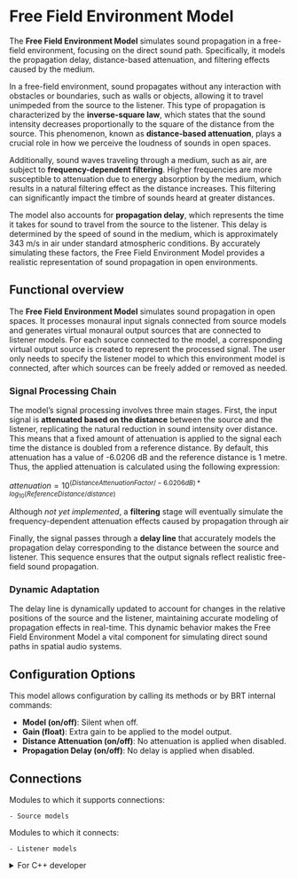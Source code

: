 # Free Field Environment Model
  
 The **Free Field Environment Model** simulates sound propagation in a free-field environment, focusing on the direct sound path. Specifically, it models the propagation delay, distance-based attenuation, and filtering effects caused by the medium.  

In a free-field environment, sound propagates without any interaction with obstacles or boundaries, such as walls or objects, allowing it to travel unimpeded from the source to the listener. This type of propagation is characterized by the **inverse-square law**, which states that the sound intensity decreases proportionally to the square of the distance from the source. This phenomenon, known as **distance-based attenuation**, plays a crucial role in how we perceive the loudness of sounds in open spaces.

Additionally, sound waves traveling through a medium, such as air, are subject to **frequency-dependent filtering**. Higher frequencies are more susceptible to attenuation due to energy absorption by the medium, which results in a natural filtering effect as the distance increases. This filtering can significantly impact the timbre of sounds heard at greater distances.

The model also accounts for **propagation delay**, which represents the time it takes for sound to travel from the source to the listener. This delay is determined by the speed of sound in the medium, which is approximately 343 m/s in air under standard atmospheric conditions. By accurately simulating these factors, the Free Field Environment Model provides a realistic representation of sound propagation in open environments.

## Functional overview

The **Free Field Environment Model** simulates sound propagation in open spaces. It processes monaural input signals connected from source models and generates virtual monaural output sources that are connected to listener models. For each source connected to the model, a corresponding virtual output source is created to represent the processed signal. The user only needs to specify the listener model to which this environment model is connected, after which sources can be freely added or removed as needed.  

### Signal Processing Chain  

The model’s signal processing involves three main stages. First, the input signal is **attenuated based on the distance** between the source and the listener, replicating the natural reduction in sound intensity over distance. This means that a fixed amount of attenuation is applied to the signal each time the distance is doubled from a reference distance. By default, this attenuation has a value of -6.0206 dB and the reference distance is 1 metre. Thus, the applied attenuation is calculated using the following expression: 

$attenuation = 10^{(Distance Attenuation Factor/ -6.0206 dB) * log_{10}(ReferenceDistance / distance)}$

Although *not yet implemented*, a **filtering** stage will eventually simulate the frequency-dependent attenuation effects caused by propagation through air 

Finally, the signal passes through a **delay line** that accurately models the propagation delay corresponding to the distance between the source and listener. This sequence ensures that the output signals reflect realistic free-field sound propagation.  

### Dynamic Adaptation  

The delay line is dynamically updated to account for changes in the relative positions of the source and the listener, maintaining accurate modeling of propagation effects in real-time. This dynamic behavior makes the Free Field Environment Model a vital component for simulating direct sound paths in spatial audio systems.  

<!--
## Architecture

The internal block diagram of this class is as follows:
<div style="border: 1px solid #000; padding: 10px; display: inline-block;">
    <img src="/BRT-Documentation/assets/sysmldiagrams/none.png" alt="Free field environment Model Internal diagram" style="display: block; margin: 0 auto;">
    <p style="text-align: center;">Free field environment Model Internal diagram.</p>
</div>
-->
## Configuration Options

This model allows configuration by calling its methods or by BRT internal commands:

- **Model (on/off)**: Silent when off.
- **Gain (float)**: Extra gain to be applied to the model output.
- **Distance Attenuation (on/off)**: No attenuation is applied when disabled.
- **Propagation Delay (on/off)**: No delay is applied when disabled.

## Connections
Modules to which it supports connections: 

    - Source models

Modules to which it connects:

    - Listener models    


<details>
<summary>For C++ developer</summary>

<ul>
<li><strong>File</strong>: /include/EnvironmentModels/FreeFieldEnvironmentModel.hpp</li>
<li><strong>Class name</strong>: CFreeFieldEnvironmentModel</li>
<li><strong>Inheritance</strong>: CEnviromentModelBase</li>
<li><strong>Namespace</strong>: BRTEnvironmentModel</li>
<li><strong>Classes that instance</strong>:
    <ul>
        <li>BRTEnvironmentModel::CFreeFieldEnvironmentProcessor</li>        
    </ul>
</li>
</ul> 

<h2>Class inheritance diagram</h2>
<div style="border: 1px solid #000; padding: 10px; display: inline-block;">
    <img src="/BRT-Documentation/assets/sysmldiagrams/none.png" alt="Free field Model Internal diagram" style="display: block; margin: 0 auto;">
    <p style="text-align: center;">Free field Model Internal diagram.</p>
</div>
<br>

<h2>How to instantiate</h2>

```cpp
// Assuming that the ID of this environment model is contained in _environmentID.
brtManager.BeginSetup();
std::shared_ptr<BRTEnvironmentModel::CFreeFieldEnvironmentModel> environmentModel = brtManager.CreateEnvironment<BRTEnvironmentModel::CFreeFieldEnvironmentModel>(_environmentID);
brtManager.EndSetup();
if (environmentModel == nullptr) {
	// error	
}
```
<h2>How to connect</h2>
Connect it to a listener model.

```cpp
// Assuming that the ID of this environment model is contained in _environmentModelID and 
// that the ID of this listener model is contained in _listenerModelID.
std::shared_ptr<BRTListenerModel::CListenerModelBase> listenerModel = brtManager.GetListenerModel<BRTListenerModel::CListenerModelBase>(_listenerModelID);
if (listenerModel != nullptr) {
	brtManager.BeginSetup();
    bool control = listenerModel->ConnectEnvironmentModel(_environmentModelID);
    brtManager.EndSetup();
}
```

Connect a source model to it.
```cpp
// Assuming that the ID of this source model is contained in _sourceID and 
// that the ID of this environment is contained in _environmentModelID.
std::shared_ptr<BRTEnvironmentModel::CEnviromentModelBase> environmentModel = brtManager->GetEnvironmentModel<BRTEnvironmentModel::CEnviromentModelBase>(_environmentModelID);
if (environmentModel != nullptr) {			
	bool control = environmentModel->ConnectSoundSource(_sourceID);
}
```


<h2>Public methods</h2>

```cpp
void EnableModel() override 
void DisableModel() override

void SetGain(float _gain) override
float GetGain() 

void EnableDistanceAttenuation() override
void DisableDistanceAttenuation() override
bool IsDistanceAttenuationEnabled() override

void EnablePropagationDelay() override
void DisablePropagationDelay() override
bool IsPropagationDelayEnabled() override

bool ConnectSoundSource(std::shared_ptr<BRTSourceModel::CSourceModelBase> _source) override
bool ConnectSoundSource(const std::string & _sourceID) override

bool DisconnectSoundSource(std::shared_ptr<BRTSourceModel::CSourceModelBase> _source) override
bool DisconnectSoundSource(const std::string & _sourceID) override

void ResetProcessorBuffers()

void UpdateCommand() override
```


</details>